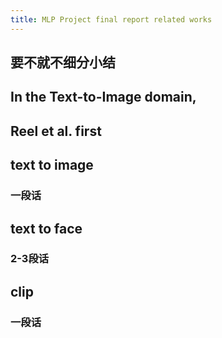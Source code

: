 ```yaml
---
title: MLP Project final report related works
---
```


## 要不就不细分小结
## In the Text-to-Image domain,
## Reel et al. first
## text to image
### 一段话
## text to face
### 2-3段话
## clip
### 一段话
